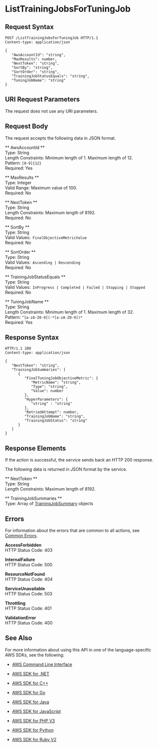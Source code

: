 # ListTrainingJobsForTuningJob<a name="API_hpo_ListTrainingJobsForTuningJob"></a>

## Request Syntax<a name="API_hpo_ListTrainingJobsForTuningJob_RequestSyntax"></a>

```
POST /ListTrainingJobsForTuningJob HTTP/1.1
Content-type: application/json

{
   "AwsAccountId": "string",
   "MaxResults": number,
   "NextToken": "string",
   "SortBy": "string",
   "SortOrder": "string",
   "TrainingJobStatusEquals": "string",
   "TuningJobName": "string"
}
```

## URI Request Parameters<a name="API_hpo_ListTrainingJobsForTuningJob_RequestParameters"></a>

The request does not use any URI parameters\.

## Request Body<a name="API_hpo_ListTrainingJobsForTuningJob_RequestBody"></a>

The request accepts the following data in JSON format\.

 ** AwsAccountId **   
Type: String  
Length Constraints: Minimum length of 1\. Maximum length of 12\.  
Pattern: `[0-9]{12}`   
Required: Yes

 ** MaxResults **   
Type: Integer  
Valid Range: Maximum value of 100\.  
Required: No

 ** NextToken **   
Type: String  
Length Constraints: Maximum length of 8192\.  
Required: No

 ** SortBy **   
Type: String  
Valid Values:` FinalObjectiveMetricValue`   
Required: No

 ** SortOrder **   
Type: String  
Valid Values:` Ascending | Descending`   
Required: No

 ** TrainingJobStatusEquals **   
Type: String  
Valid Values:` InProgress | Completed | Failed | Stopping | Stopped`   
Required: No

 ** TuningJobName **   
Type: String  
Length Constraints: Minimum length of 1\. Maximum length of 32\.  
Pattern: `^[a-zA-Z0-9](-*[a-zA-Z0-9])*`   
Required: Yes

## Response Syntax<a name="API_hpo_ListTrainingJobsForTuningJob_ResponseSyntax"></a>

```
HTTP/1.1 200
Content-type: application/json

{
   "NextToken": "string",
   "TrainingJobSummaries": [ 
      { 
         "FinalTuningJobObjectiveMetric": { 
            "MetricName": "string",
            "Type": "string",
            "Value": number
         },
         "HyperParameters": { 
            "string" : "string" 
         },
         "RetriedAttempt": number,
         "TrainingJobName": "string",
         "TrainingJobStatus": "string"
      }
   ]
}
```

## Response Elements<a name="API_hpo_ListTrainingJobsForTuningJob_ResponseElements"></a>

If the action is successful, the service sends back an HTTP 200 response\.

The following data is returned in JSON format by the service\.

 ** NextToken **   
Type: String  
Length Constraints: Maximum length of 8192\.

 ** TrainingJobSummaries **   
Type: Array of [TrainingJobSummary](API_hpo_TrainingJobSummary.md) objects

## Errors<a name="API_hpo_ListTrainingJobsForTuningJob_Errors"></a>

For information about the errors that are common to all actions, see [Common Errors](CommonErrors.md)\.

 **AccessForbidden**   
HTTP Status Code: 403

 **InternalFailure**   
HTTP Status Code: 500

 **ResourceNotFound**   
HTTP Status Code: 404

 **ServiceUnavailable**   
HTTP Status Code: 503

 **Throttling**   
HTTP Status Code: 401

 **ValidationError**   
HTTP Status Code: 400

## See Also<a name="API_hpo_ListTrainingJobsForTuningJob_SeeAlso"></a>

For more information about using this API in one of the language\-specific AWS SDKs, see the following:

+  [AWS Command Line Interface](http://docs.aws.amazon.com/goto/aws-cli/sagemakerhpo-2017-11-08/ListTrainingJobsForTuningJob) 

+  [AWS SDK for \.NET](http://docs.aws.amazon.com/goto/DotNetSDKV3/sagemakerhpo-2017-11-08/ListTrainingJobsForTuningJob) 

+  [AWS SDK for C\+\+](http://docs.aws.amazon.com/goto/SdkForCpp/sagemakerhpo-2017-11-08/ListTrainingJobsForTuningJob) 

+  [AWS SDK for Go](http://docs.aws.amazon.com/goto/SdkForGoV1/sagemakerhpo-2017-11-08/ListTrainingJobsForTuningJob) 

+  [AWS SDK for Java](http://docs.aws.amazon.com/goto/SdkForJava/sagemakerhpo-2017-11-08/ListTrainingJobsForTuningJob) 

+  [AWS SDK for JavaScript](http://docs.aws.amazon.com/goto/AWSJavaScriptSDK/sagemakerhpo-2017-11-08/ListTrainingJobsForTuningJob) 

+  [AWS SDK for PHP V3](http://docs.aws.amazon.com/goto/SdkForPHPV3/sagemakerhpo-2017-11-08/ListTrainingJobsForTuningJob) 

+  [AWS SDK for Python](http://docs.aws.amazon.com/goto/boto3/sagemakerhpo-2017-11-08/ListTrainingJobsForTuningJob) 

+  [AWS SDK for Ruby V2](http://docs.aws.amazon.com/goto/SdkForRubyV2/sagemakerhpo-2017-11-08/ListTrainingJobsForTuningJob) 